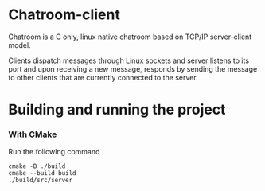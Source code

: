 # Chatroom-client
Chatroom is a C only, linux native chatroom based on TCP/IP server-client model.

Clients dispatch messages through Linux sockets and server listens to its port and upon receiving a new message, responds by sending the message to other clients that are currently connected to the server.

# Building and running the project
### With CMake
Run the following command
   ```
   cmake -B ./build
   cmake --build build
   ./build/src/server
   ```
